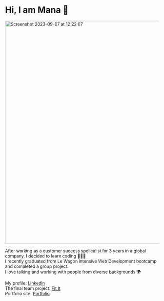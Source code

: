 # Hi, I am Mana 🌼
<img width="730" alt="Screenshot 2023-09-07 at 12 22 07" src="https://github.com/mnsom/mnsom/assets/130806211/3a3e1fdb-a5d1-4cf9-8924-8f96097c1e62">


After working as a customer success spelicalist for 3 years in a global company, I decided to learn coding 👩🏻‍💻 <br>
I recently graduated from Le Wagon intensive Web Development bootcamp and completed a group project. <br>
I love talking and working with people from diverse backgrounds 🌍

My profile: <a href="https://www.linkedin.com/in/mana-misawa/">LinkedIn</a> <br>
The final team project: <a href="https://www.fit-it.homes/">Fit It</a> <br>
Portfolio site: <a href="https://mana-portfolio.netlify.app/">Portfolio</a>
